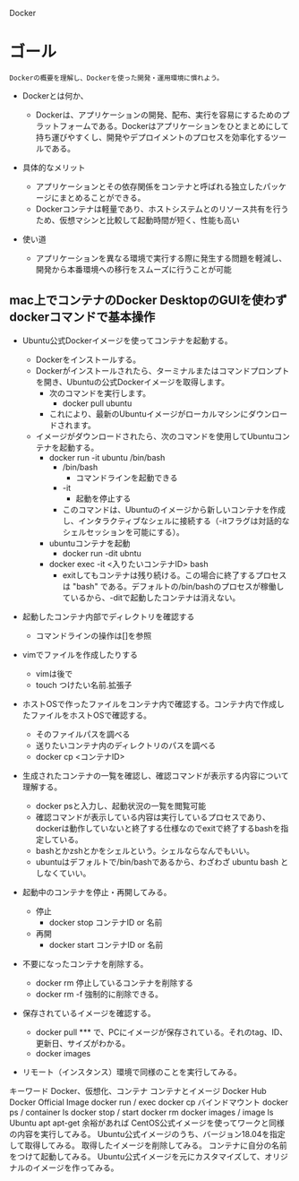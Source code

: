 Docker

# ゴール
    Dockerの概要を理解し、Dockerを使った開発・運用環境に慣れよう。


* Dockerとは何か、
    * Dockerは、アプリケーションの開発、配布、実行を容易にするためのプラットフォームである。Dockerはアプリケーションをひとまとめにして持ち運びやすくし、開発やデプロイメントのプロセスを効率化するツールである。
* 具体的なメリット
    * アプリケーションとその依存関係をコンテナと呼ばれる独立したパッケージにまとめることができる。
    * Dockerコンテナは軽量であり、ホストシステムとのリソース共有を行うため、仮想マシンと比較して起動時間が短く、性能も高い

* 使い道
    * アプリケーションを異なる環境で実行する際に発生する問題を軽減し、開発から本番環境への移行をスムーズに行うことが可能

    

## mac上でコンテナのDocker DesktopのGUIを使わずdockerコマンドで基本操作

* Ubuntu公式Dockerイメージを使ってコンテナを起動する。
    * Dockerをインストールする。
    * Dockerがインストールされたら、ターミナルまたはコマンドプロンプトを開き、Ubuntuの公式Dockerイメージを取得します。
        * 次のコマンドを実行します。
            * docker pull ubuntu
        * これにより、最新のUbuntuイメージがローカルマシンにダウンロードされます。
    * イメージがダウンロードされたら、次のコマンドを使用してUbuntuコンテナを起動する。
        * docker run -it ubuntu /bin/bash
            * /bin/bash
                * コマンドラインを起動できる
            * -it
                * 起動を停止する
            * このコマンドは、Ubuntuのイメージから新しいコンテナを作成し、インタラクティブなシェルに接続する（-itフラグは対話的なシェルセッションを可能にする）。
        * ubuntuコンテナを起動
            * docker run -dit ubntu
        * docker exec -it <入りたいコンテナID> bash
            * exitしてもコンテナは残り続ける。この場合に終了するプロセスは "bash" である。デフォルトの/bin/bashのプロセスが稼働しているから、-ditで起動したコンテナは消えない。
        
* 起動したコンテナ内部でディレクトリを確認する
    * コマンドラインの操作は[]を参照
* vimでファイルを作成したりする
    * vimは後で
    * touch つけたい名前.拡張子

* ホストOSで作ったファイルをコンテナ内で確認する。コンテナ内で作成したファイルをホストOSで確認する。
    * そのファイルパスを調べる
    * 送りたいコンテナ内のディレクトリのパスを調べる
    * docker cp  <コンテナID>
* 生成されたコンテナの一覧を確認し、確認コマンドが表示する内容について理解する。
    * docker psと入力し、起動状況の一覧を閲覧可能
    * 確認コマンドが表示している内容は実行しているプロセスであり、dockerは動作していないと終了する仕様なのでexitで終了するbashを指定している。
    * bashとかzshとかをシェルという。シェルならなんでもいい。
    * ubuntuはデフォルトで/bin/bashであるから、わざわざ ubuntu bash としなくていい。

* 起動中のコンテナを停止・再開してみる。
    * 停止
        * docker stop コンテナID or 名前
    * 再開
        * docker start コンテナID or 名前


* 不要になったコンテナを削除する。
    * docker rm
        停止しているコンテナを削除する
    * docker rm -f
        強制的に削除できる。

* 保存されているイメージを確認する。
    * docker pull *** で、PCにイメージが保存されている。それのtag、ID、更新日、サイズがわかる。
    * docker images

* リモート（インスタンス）環境で同様のことを実行してみる。



キーワード
Docker、仮想化、コンテナ
コンテナとイメージ
Docker Hub
Docker Official Image
docker run / exec 
docker cp
バインドマウント
docker ps / container ls
docker stop / start
docker rm
docker images / image ls
Ubuntu
apt
apt-get
余裕があれば
CentOS公式イメージを使ってワークと同様の内容を実行してみる。
Ubuntu公式イメージのうち、バージョン18.04を指定して取得してみる。
取得したイメージを削除してみる。
コンテナに自分の名前をつけて起動してみる。
Ubuntu公式イメージを元にカスタマイズして、オリジナルのイメージを作ってみる。
